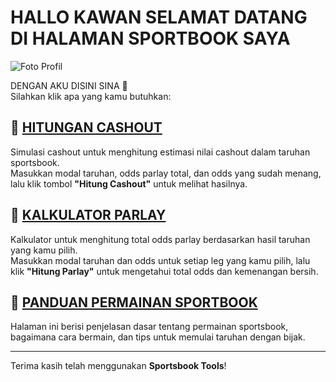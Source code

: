 # HALLO KAWAN SELAMAT DATANG DI HALAMAN SPORTBOOK SAYA  

![Foto Profil](https://i.postimg.cc/3RJM2mPV/wdwdwdwdw.jpg)

DENGAN AKU DISINI SINA 🤡  
Silahkan klik apa yang kamu butuhkan:

## 🚀 [HITUNGAN CASHOUT](./cashout.html)

Simulasi cashout untuk menghitung estimasi nilai cashout dalam taruhan sportsbook.  
Masukkan modal taruhan, odds parlay total, dan odds yang sudah menang, lalu klik tombol **"Hitung Cashout"** untuk melihat hasilnya.

## 🎲 [KALKULATOR PARLAY](./parlay.html)

Kalkulator untuk menghitung total odds parlay berdasarkan hasil taruhan yang kamu pilih.  
Masukkan modal taruhan dan odds untuk setiap leg yang kamu pilih, lalu klik **"Hitung Parlay"** untuk mengetahui total odds dan kemenangan bersih.

## 📖 [PANDUAN PERMAINAN SPORTBOOK](./panduan-sportsbook.html)

Halaman ini berisi penjelasan dasar tentang permainan sportsbook, bagaimana cara bermain, dan tips untuk memulai taruhan dengan bijak.

---

Terima kasih telah menggunakan **Sportsbook Tools**!
